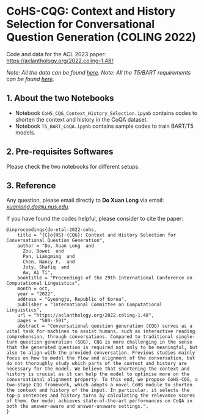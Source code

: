 # CoHS-CQG: Context and History Selection for Conversational Question Generation (COLING 2022)

Code and data for the ACL 2023 paper: https://aclanthology.org/2022.coling-1.48/

*Note: All the data can be found [here](https://drive.google.com/drive/folders/1-1b1wgocLxS-QRkUGIjr3Wr8wWtyu3H6?usp=sharing).*
*Note: All the T5/BART requirements can be found [here](https://github.com/huggingface/transformers/tree/main/examples/pytorch/summarization).*

## 1. About the two Notebooks
- Notebook ```CoHS_CQG_Context_History_Selection.ipynb``` contains codes to shorten the context and history in the CoQA dataset.
- Notebook ```T5_BART_CoQA.ipynb``` contains sample codes to train BART/T5 models.

## 2. Pre-requisites Softwares
Please check the two notebooks for different setups.

## 3. Reference
Any question, please email directly to **Do Xuan Long** via email: *xuanlong.do@u.nus.edu*.

If you have found the codes helpful, please consider to cite the paper:

```
@inproceedings{do-etal-2022-cohs,
    title = "{C}o{HS}-{CQG}: Context and History Selection for Conversational Question Generation",
    author = "Do, Xuan Long  and
      Zou, Bowei  and
      Pan, Liangming  and
      Chen, Nancy F.  and
      Joty, Shafiq  and
      Aw, Ai Ti",
    booktitle = "Proceedings of the 29th International Conference on Computational Linguistics",
    month = oct,
    year = "2022",
    address = "Gyeongju, Republic of Korea",
    publisher = "International Committee on Computational Linguistics",
    url = "https://aclanthology.org/2022.coling-1.48",
    pages = "580--591",
    abstract = "Conversational question generation (CQG) serves as a vital task for machines to assist humans, such as interactive reading comprehension, through conversations. Compared to traditional single-turn question generation (SQG), CQG is more challenging in the sense that the generated question is required not only to be meaningful, but also to align with the provided conversation. Previous studies mainly focus on how to model the flow and alignment of the conversation, but do not thoroughly study which parts of the context and history are necessary for the model. We believe that shortening the context and history is crucial as it can help the model to optimise more on the conversational alignment property. To this end, we propose CoHS-CQG, a two-stage CQG framework, which adopts a novel CoHS module to shorten the context and history of the input. In particular, it selects the top-p sentences and history turns by calculating the relevance scores of them. Our model achieves state-of-the-art performances on CoQA in both the answer-aware and answer-unaware settings.",
}
```

